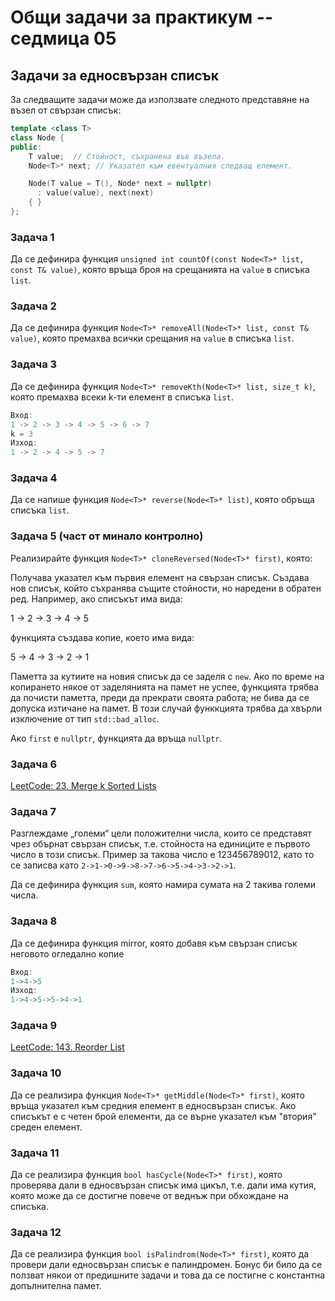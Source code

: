# Общи задачи за практикум -- седмица 05

## Задачи за едносвързан списък

За следващите задачи може да използвате следното представяне на възел от свързан списък:

```cpp
template <class T>
class Node {
public:
    T value;  // Стойност, съхранена във възела.
    Node<T>* next; // Указател към евентуалния следващ елемент.

    Node(T value = T(), Node* next = nullptr)
      : value(value), next(next)
    { }
};
```

### Задача 1

Да се дефинира функция `unsigned int countOf(const Node<T>* list, const T& value)`, която връща броя на срещанията на `value` в списъка `list`.

### Задача 2

Да се дефинира функция `Node<T>* removeAll(Node<T>* list, const T& value)`, която премахва всички срещания на `value` в списъка `list`.

### Задача 3

Да се дефинира функция `Node<T>* removeKth(Node<T>* list, size_t k)`, която премахва всеки k-ти елемент в списъка `list`.

```cpp
Вход:
1 -> 2 -> 3 -> 4 -> 5 -> 6 -> 7
k = 3
Изход:
1 -> 2 -> 4 -> 5 -> 7
```

### Задача 4

Да се напише функция `Node<T>* reverse(Node<T>* list)`, която обръща списъка `list`.

### Задача 5 (част от минало контролно)

Реализирайте функция `Node<T>* cloneReversed(Node<T>* first)`, която:

Получава указател към първия елемент на свързан списък. Създава нов списък, който съхранява същите стойности, но наредени в обратен ред. Например, ако списъкът има вида:

1 -> 2 -> 3 -> 4 -> 5

функцията създава копие, което има вида:

5 -> 4 -> 3 -> 2 -> 1

Паметта за кутиите на новия списък да се заделя с `new`. Ако по време на копирането някое от заделянията на памет не успее, функцията трябва да почисти паметта, преди да прекрати своята работа; не бива да се допуска изтичане на памет. В този случай функкцията трябва да хвърли изключение от тип `std::bad_alloc`.

Ако `first` е `nullptr`, функцията да връща `nullptr`.

### Задача 6

[LeetCode: 23. Merge k Sorted Lists](https://leetcode.com/problems/merge-k-sorted-lists/description/)

### Задача 7

Разглеждаме „големи“ цели положителни числа, които се представят чрез обърнат свързан списък, т.е. стойноста на единиците е първото число в този списък. Пример за такова число е 123456789012, като то се записва като `2->1->0->9->8->7->6->5->4->3->2->1`.

Да се дефинира функция `sum`, която намира сумата на 2 такива големи числа.

### Задача 8

Да се дефинира функция mirror, която добавя към свързан списък неговото огледално копие

```cpp
Вход:
1->4->5
Изход:
1->4->5->5->4->1
```

### Задача 9

[LeetCode: 143. Reorder List](https://leetcode.com/problems/reorder-list/description/)


### Задача 10
Да се реализира функция `Node<T>* getMiddle(Node<T>* first)`, която връща указател към средния елемент в едносвързан списък. Ако списъкът е с четен брой елементи, да се върне указател към "втория" среден елемент.

### Задача 11
Да се реализира функция `bool hasCycle(Node<T>* first)`, която проверява дали в едносвързан списък има цикъл, т.е. дали има кутия, която може да се достигне повече от веднъж при обхождане на списъка.

### Задача 12
Да се реализира функция `bool isPalindrom(Node<T>* first)`, която да провери дали едносвързан списък е палиндромен. Бонус би било да се ползват някои от предишните задачи и това да се постигне с константна допълнителна памет.
